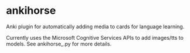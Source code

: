 # ankihorse

Anki plugin for automatically adding media to cards for language learning.

Currently uses the Microsoft Cognitive Services APIs to add images/tts to models. See ankihorse_.py for more details.
